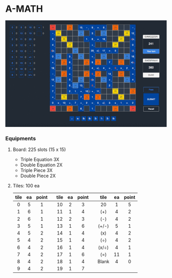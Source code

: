 # A-MATH

![](overview.gif)

### Equipments

1. Board: 225 slots (15 x 15)
    - Triple Equation 3X
    - Double Equation 2X
    - Triple Piece 3X
    - Double Piece 2X

2. Tiles: 100 ea

      tile | ea | point | | tile | ea | point | | tile | ea | point
      :--: |:--:| :---: |-| :--: |:--:| :---: |-| :--: |:--:| :---:
      0    | 5  | 1     | | 10   | 2  | 3     | | 20   | 1  | 5
      1    | 6  | 1     | | 11   | 1  | 4     | | (+)  | 4  | 2
      2    | 6  | 1     | | 12   | 2  | 3     | | (-)  | 4  | 2
      3    | 5  | 1     | | 13   | 1  | 6     | | (+/-)| 5  | 1
      4    | 5  | 2     | | 14   | 1  | 4     | | (x)  | 4  | 2
      5    | 4  | 2     | | 15   | 1  | 4     | | (÷)  | 4  | 2
      6    | 4  | 2     | | 16   | 1  | 4     | | (x/÷)| 4  | 1
      7    | 4  | 2     | | 17   | 1  | 6     | | (=)  | 11 | 1
      8    | 4  | 2     | | 18   | 1  | 4     | | Blank| 4  | 0
      9    | 4  | 2     | | 19   | 1  | 7     | |      |    |
